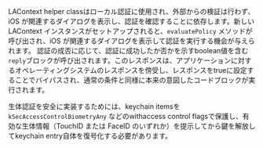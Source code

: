 
LAContext helper classはローカル認証に使用され、外部からの検証は行わず、iOS が関連するダイアログを表示し、認証を確認することに依存します。新しい LAContext インスタンスがセットアップされると、`evaluatePolicy` メソッドが呼び出され、iOS が関連するダイアログを表示して認証を実行する機会が与えられます。
認証の成否に応じて、認証に成功したか否かを示すboolean値を含む`reply`ブロックが呼び出されます。このレスポンスは、アプリケーションに対するオペレーティングシステムのレスポンスを傍受し、レスポンスをtrueに設定することでバイパスされ、通常の条件と同様に本来の意図したコードブロックが実行されます。

生体認証を安全に実装するためには、keychain itemsを `kSecAccessControlBiometryAny` などのwithaccess control flagsで保護し、有効な生体情報（TouchID または FaceID のいずれか）を提示してから鍵を解放してkeychain entry自体を復号化する必要があります。

